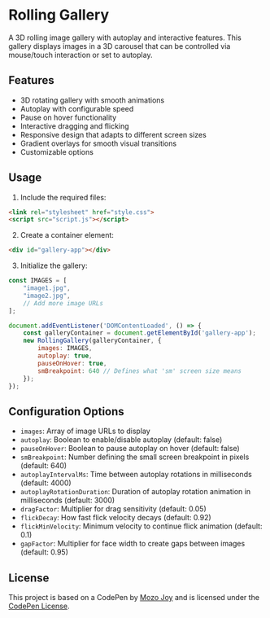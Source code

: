 # Rolling Gallery

A 3D rolling image gallery with autoplay and interactive features. This gallery displays images in a 3D carousel that can be controlled via mouse/touch interaction or set to autoplay.

## Features

- 3D rotating gallery with smooth animations
- Autoplay with configurable speed
- Pause on hover functionality
- Interactive dragging and flicking
- Responsive design that adapts to different screen sizes
- Gradient overlays for smooth visual transitions
- Customizable options

## Usage

1. Include the required files:

```html
<link rel="stylesheet" href="style.css">
<script src="script.js"></script>
```

2. Create a container element:

```html
<div id="gallery-app"></div>
```

3. Initialize the gallery:

```javascript
const IMAGES = [
    "image1.jpg",
    "image2.jpg",
    // Add more image URLs
];

document.addEventListener('DOMContentLoaded', () => {
    const galleryContainer = document.getElementById('gallery-app');
    new RollingGallery(galleryContainer, {
        images: IMAGES,
        autoplay: true,
        pauseOnHover: true,
        smBreakpoint: 640 // Defines what 'sm' screen size means
    });
});
```

## Configuration Options

- `images`: Array of image URLs to display
- `autoplay`: Boolean to enable/disable autoplay (default: false)
- `pauseOnHover`: Boolean to pause autoplay on hover (default: false)
- `smBreakpoint`: Number defining the small screen breakpoint in pixels (default: 640)
- `autoplayIntervalMs`: Time between autoplay rotations in milliseconds (default: 4000)
- `autoplayRotationDuration`: Duration of autoplay rotation animation in milliseconds (default: 3000)
- `dragFactor`: Multiplier for drag sensitivity (default: 0.05)
- `flickDecay`: How fast flick velocity decays (default: 0.92)
- `flickMinVelocity`: Minimum velocity to continue flick animation (default: 0.1)
- `gapFactor`: Multiplier for face width to create gaps between images (default: 0.95)

## License

This project is based on a CodePen by [Mozo Joy](https://codepen.io/Mozo-Joy) and is licensed under the [CodePen License](https://codepen.io/license/pen/raOGYzQ).